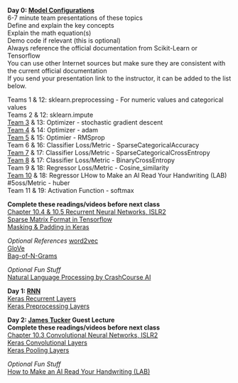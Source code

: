 **Day 0: [Model Configurations](https://www.dropbox.com/s/u0vsp3rcqi1zbhd/01-2%20Keras%20Mdel%20Configurations.pptx?dl=0)**  
6-7 minute team presentations of these topics  
Define and explain the key concepts  
Explain the math equation(s)  
Demo code if relevant (this is optional)  
Always reference the official documentation from Scikit-Learn or Tensorflow  
You can use other Internet sources but make sure they are consistent with the current official documentation  
If you send your presentation link to the instructor, it can be added to the list below.

Teams 1 & 12: sklearn.preprocessing - For numeric values and categorical values  
Teams 2 & 12: sklearn.impute  
[Team 3](https://www.dropbox.com/s/hjha10pov641lr1/AI%20Team%203%20Gradient%20Descent.pptx?dl=0) & 13: Optimizer - stochastic gradient descent  
[Team 4](https://github.com/shs7777/MSBA-Section-1-Team-4/blob/main/AI_Team4_adam.pptx) & 14: Optimizer - adam  
[Team 5](https://wmedu-my.sharepoint.com/:p:/g/personal/clwall_wm_edu/ETmfFK9ua_RPlwMPteGp7mUBxJ9yoOAxL3gxT1Cs4YGHFg?e=W7GxTb) & 15: Optimier - RMSprop  
Team 6 & 16: Classifier Loss/Metric - SparseCategoricalAccuracy  
[Team 7](https://www.dropbox.com/s/di3p36p5umjv310/Team%207%20Presentation.pptx?dl=0) & 17: Classifier Loss/Metric - SparseCategoricalCrossEntropy  
[Team 8](https://www.dropbox.com/s/1279n10xn6926ve/BinaryCrossEntropyPres.pdf?dl=0) & 17: Classifier Loss/Metric - BinaryCrossEntropy  
Team 9 & 18: Regressor Loss/Metric - Cosine_similarity  
[Team 10](https://www.dropbox.com/s/y5pllml4ioa33c4/AI_RegressorLoss_Huber%20Team%2010.pptx?dl=0) & 18: Regressor LHow to Make an AI Read Your Handwriting (LAB) #5oss/Metric - huber  
Team 11 & 19: Activation Function - softmax  

**Complete these readings/videos before next class**  
[Chapter 10.4 & 10.5 Recurrent Neural Networks, ISLR2](https://hastie.su.domains/ISLR2/ISLRv2_website.pdf)  
[Sparse Matrix Format in Tensorflow](https://www.tensorflow.org/api_docs/python/tf/sparse/SparseTensor)  
[Masking & Padding in Keras](https://www.tensorflow.org/guide/keras/masking_and_padding#:~:text=Padding%20is%20a%20special%20form,pad%20or%20truncate%20some%20sequences.)  

*Optional References*
[word2vec](https://code.google.com/archive/p/word2vec/)  
[GloVe](https://nlp.stanford.edu/projects/glove/)  
[Bag-of-N-Grams](https://colab.research.google.com/github/practical-nlp/practical-nlp/blob/master/Ch3/03_Bag_of_N_Grams.ipynb?authuser=0&pli=1)  

*Optional Fun Stuff*  
[Natural Language Processing by CrashCourse AI](https://www.pbs.org/video/natural-language-processing-7-eroyod/)  

**Day 1: [RNN](https://www.dropbox.com/s/nzja1j0ccd3wbr2/02-0%20RNN.pptx?dl=0)**  
[Keras Recurrent Layers](https://keras.io/api/layers/recurrent_layers/)  
[Keras Preprocessing Layers](https://keras.io/api/layers/preprocessing_layers/)  

**Day 2: [James Tucker](https://www.linkedin.com/in/james-m-tucker-7082251b0/) Guest Lecture**  
**Complete these readings/videos before next class**  
[Chapter 10.3 Convolutional Neural Networks, ISLR2](https://hastie.su.domains/ISLR2/ISLRv2_website.pdf)  
[Keras Convolutional Layers](https://keras.io/api/layers/convolution_layers/)  
[Keras Pooling Layers](https://keras.io/api/layers/convolution_layers/)  

*Optional Fun Stuff*  
[How to Make an AI Read Your Handwriting (LAB)](https://www.pbs.org/video/how-to-make-an-ai-read-your-handwriting-lab-5-oh9flk/)  
